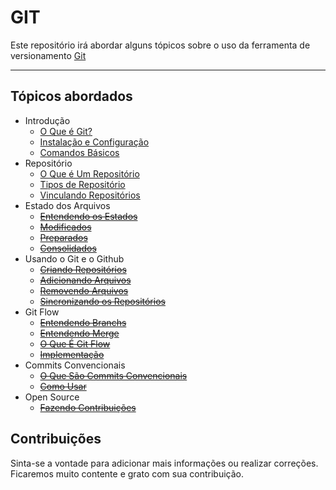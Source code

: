 # GIT
Este repositório irá abordar alguns tópicos sobre o uso da ferramenta de versionamento [Git](https://pt.wikipedia.org/wiki/Git)

---

## Tópicos abordados 
* Introdução
  * [O Que é Git?](introducao/01_o_que_e_git.md)
  * [Instalação e Configuração](introducao/02_instalacao_e_configuracao.md)
  * [Comandos Básicos](introducao/03_comandos_basicos.md)
* Repositório
  * [O Que é Um Repositório](repositorio/01_o_que_e_um_repositorio.md) 
  * [Tipos de Repositório](repositorio/02_tipos_de_repositorio.md) 
  * [Vinculando Repositórios](repositorio/03_vinculando_repositorios.md) 
* Estado dos Arquivos
  * <del> [Entendendo os Estados]()</del>
  * <del> [Modificados]() </del>
  * <del> [Preparados]() </del>
  * <del> [Consolidados]() </del>
* Usando o Git e o Github
  * <del> [Criando Repositórios]()</del>
  * <del> [Adicionando Arquivos]()</del>
  * <del> [Removendo Arquivos]()</del>
  * <del> [Sincronizando os Repositórios]()</del>
* Git Flow
  * <del> [Entendendo Branchs]()</del>
  * <del> [Entendendo Merge]()</del>
  * <del> [O Que É Git Flow]()</del>
  * <del> [Implementação]() </del>
* Commits Convencionais
  * <del> [O Que São Commits Convencionais]()</del>
  * <del> [Como Usar]() </del>
* Open Source
  * <del> [Fazendo Contribuições]()</del>

## Contribuições

Sinta-se a vontade para adicionar mais informações ou realizar correções. Ficaremos muito contente e grato com sua contribuição.